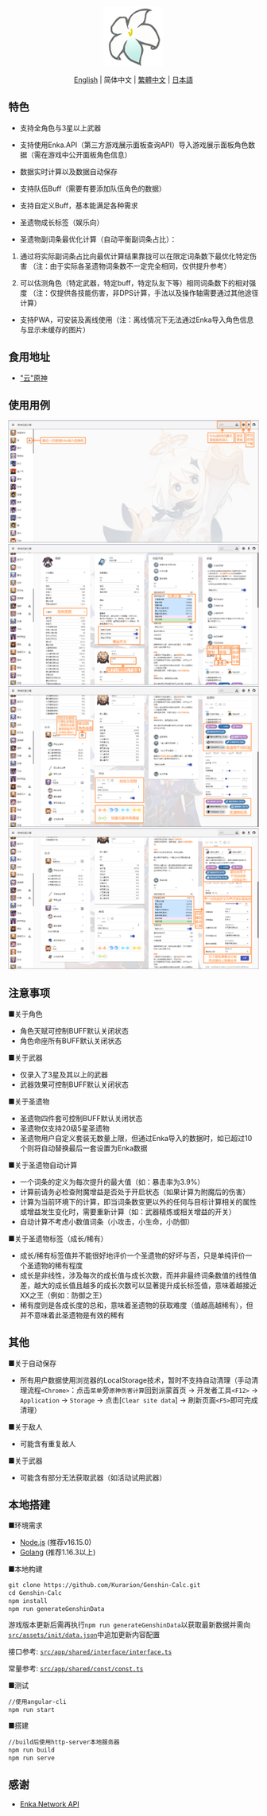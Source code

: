 
<p align="center">
    <img src="./logo-readme.png" height="120">
<p>


<p align="center">
    <a href="./README.md">English</a> | 
    简体中文 | 
    <a href="./README_CH_TRA.md">繁體中文</a> | 
    <a href="./README_JP.md">日本語</a>
<p>

## 特色

+ 支持全角色与3星以上武器

+ 支持使用Enka.API（第三方游戏展示面板查询API）导入游戏展示面板角色数据（需在游戏中公开面板角色信息）

+ 数据实时计算以及数据自动保存

+ 支持队伍Buff（需要有要添加队伍角色的数据）

+ 支持自定义Buff，基本能满足各种需求

+ 圣遗物成长标签（娱乐向）

+ 圣遗物副词条最优化计算（自动平衡副词条占比）：

1. 通过将实际副词条占比向最优计算结果靠拢可以在限定词条数下最优化特定伤害
（注：由于实际各圣遗物词条数不一定完全相同，仅供提升参考）

2. 可以估测角色（特定武器，特定buff，特定队友下等）相同词条数下的相对强度
（注：仅提供各技能伤害，非DPS计算，手法以及操作轴需要通过其他途径计算）

+ 支持PWA，可安装及离线使用（注：离线情况下无法通过Enka导入角色信息与显示未缓存的图片）

## 食用地址

+ <a href="https://genshin-calc.sirokuma.cc/" target="_blank">"云"原神</a>

## 使用用例
<div>
    <img src="./doc/new/1_ch_sim.png">
    <br>
    <img src="./doc/new/2_ch_sim.png">
    <br>
    <img src="./doc/new/3_ch_sim.png">
    <br>
    <img src="./doc/new/4_ch_sim.png">
</div>

## 注意事项

■关于角色 

+ 角色天赋可控制BUFF默认关闭状态
+ 角色命座所有BUFF默认关闭状态

■关于武器

+ 仅录入了3星及其以上的武器
+ 武器效果可控制BUFF默认关闭状态

■关于圣遗物

+ 圣遗物四件套可控制BUFF默认关闭状态
+ 圣遗物仅支持20级5星圣遗物
+ 圣遗物用户自定义套装无数量上限，但通过Enka导入的数据时，如已超过10个则将自动替换最后一套设置为Enka数据

■关于圣遗物自动计算

+ 一个词条的定义为每次提升的最大值（如：暴击率为3.9%）
+ 计算前请务必检查附魔增益是否处于开启状态（如果计算为附魔后的伤害）
+ 计算为当前环境下的计算，即当词条数变更以外的任何与目标计算相关的属性或增益发生变化时，需要重新计算（如：武器精炼或相关增益的开关）
+ 自动计算不考虑小数值词条（小攻击，小生命，小防御）

■关于圣遗物标签（成长/稀有）

+ 成长/稀有标签值并不能很好地评价一个圣遗物的好坏与否，只是单纯评价一个圣遗物的稀有程度
+ 成长是非线性，涉及每次的成长值与成长次数，而并非最终词条数值的线性值差，越大的成长值且越多的成长次数可以显著提升成长标签值，意味着越接近XX之王（例如：防御之王）
+ 稀有度则是各成长度的总和，意味着圣遗物的获取难度（值越高越稀有），但并不意味着此圣遗物是有效的稀有

## 其他

■关于自动保存

+ 所有用户数据使用浏览器的LocalStorage技术，暂时不支持自动清理（手动清理流程`<Chrome>`：点击`菜单`旁`原神伤害计算`回到派蒙首页 -> 开发者工具`<F12>` -> `Application` -> `Storage` -> 点击[`Clear site data`] -> 刷新页面`<F5>`即可完成清理）

■关于敌人

+ 可能含有重复敌人

■关于武器

+ 可能含有部分无法获取武器（如活动试用武器）

## 本地搭建

■环境需求

+ <a href="https://nodejs.org/en/download/" target="_blank">Node.js</a> (推荐v16.15.0)
+ <a href="https://go.dev/dl/" target="_blank">Golang</a> (推荐1.16.3以上)

■本地构建

```
git clone https://github.com/Kurarion/Genshin-Calc.git
cd Genshin-Calc
npm install
npm run generateGenshinData
```
游戏版本更新后需再执行`npm run generateGenshinData`以获取最新数据并需向<a href="./src/assets/init/data.json" target="_blank">`src/assets/init/data.json`</a>中追加更新内容配置

接口参考: <a href="./src/app/shared/interface/interface.ts" target="_blank">`src/app/shared/interface/interface.ts`</a>

常量参考: <a href="./src/app/shared/const/const.ts" target="_blank">`src/app/shared/const/const.ts`</a>

■测试

```
//使用angular-cli
npm run start
```
■搭建
```
//build后使用http-server本地服务器
npm run build
npm run serve
```

## 感谢

+ <a href="https://github.com/EnkaNetwork/API-docs/" target="_blank">Enka.Network API</a>
